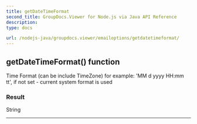 ```yaml
---
title: getDateTimeFormat
second_title: GroupDocs.Viewer for Node.js via Java API Reference
description: 
type: docs

url: /nodejs-java/groupdocs.viewer/emailoptions/getdatetimeformat/
---
```


## getDateTimeFormat()  function
Time Format (can be include TimeZone)
 for example: 'MM d yyyy HH:mm tt', if not set - current system format is used

### Result
String


---


